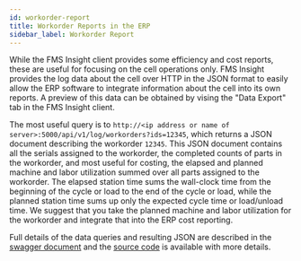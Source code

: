 ```yaml
---
id: workorder-report
title: Workorder Reports in the ERP
sidebar_label: Workorder Report
---
```


While the FMS Insight client provides some efficiency and cost reports, these
are useful for focusing on the cell operations only. FMS Insight provides the
log data about the cell over HTTP in the JSON format to easily allow the ERP
software to integrate information about the cell into its own reports. A
preview of this data can be obtained by vising the "Data Export" tab in the
FMS Insight client.

The most useful query is to `http://<ip address or name of server>:5000/api/v1/log/workorders?ids=12345`, which returns a JSON document
describing the workorder `12345`. This JSON document contains all the serials
assigned to the workorder, the completed counts of parts in the workorder,
and most useful for costing, the elapsed and planned machine and labor
utilization summed over all parts assigned to the workorder. The elapsed
station time sums the wall-clock time from the beginning of the cycle or load
to the end of the cycle or load, while the planned station time sums up only
the expected cycle time or load/unload time. We suggest that you take the
planned machine and labor utilization for the workorder and integrate that
into the ERP cost reporting.

Full details of the data queries and resulting JSON are described in the
[swagger document](http://petstore.swagger.io/?url=https%3A%2F%2Fraw.githubusercontent.com%2FSeedTactics%2Ffms-insight%2Fmaster%2Fserver%2Ffms-insight-api.json)
and the [source code](https://github.com/SeedTactics/fms-insight) is available
with more details.
